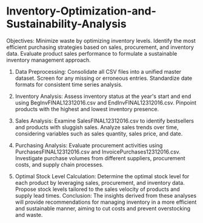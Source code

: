 # Inventory-Optimization-and-Sustainability-Analysis

Objectives:
Minimize waste by optimizing inventory levels. Identify the most efficient purchasing strategies based on sales, procurement, and inventory data. Evaluate product sales performance to formulate a sustainable inventory management approach.

1. Data Preprocessing:
Consolidate all CSV files into a unified master dataset. Screen for any missing or erroneous entries. Standardize date formats for consistent time series analysis.

2. Inventory Analysis:
Assess inventory status at the year's start and end using BegInvFINAL12312016.csv and EndInvFINAL12312016.csv. Pinpoint products with the highest and lowest inventory presence.

3. Sales Analysis:
Examine SalesFINAL12312016.csv to identify bestsellers and products with sluggish sales. Analyze sales trends over time, considering variables such as sales quantity, sales price, and date.

4. Purchasing Analysis:
Evaluate procurement activities using PurchasesFINAL12312016.csv and InvoicePurchases12312016.csv. Investigate purchase volumes from different suppliers, procurement costs, and supply chain processes.

5. Optimal Stock Level Calculation:
Determine the optimal stock level for each product by leveraging sales, procurement, and inventory data. Propose stock levels tailored to the sales velocity of products and supply lead times. Conclusion: The insights derived from these analyses will provide recommendations for managing inventory in a more efficient and sustainable manner, aiming to cut costs and prevent overstocking and waste.
